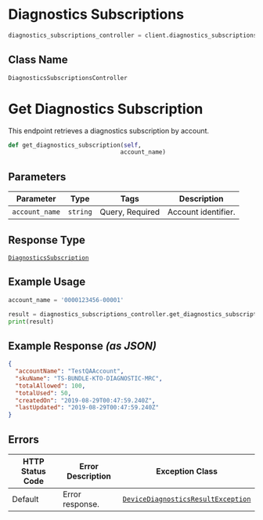 # Diagnostics Subscriptions

```python
diagnostics_subscriptions_controller = client.diagnostics_subscriptions
```

## Class Name

`DiagnosticsSubscriptionsController`


# Get Diagnostics Subscription

This endpoint retrieves a diagnostics subscription by account.

```python
def get_diagnostics_subscription(self,
                                account_name)
```

## Parameters

| Parameter | Type | Tags | Description |
|  --- | --- | --- | --- |
| `account_name` | `string` | Query, Required | Account identifier. |

## Response Type

[`DiagnosticsSubscription`](../../doc/models/diagnostics-subscription.md)

## Example Usage

```python
account_name = '0000123456-00001'

result = diagnostics_subscriptions_controller.get_diagnostics_subscription(account_name)
print(result)
```

## Example Response *(as JSON)*

```json
{
  "accountName": "TestQAAccount",
  "skuName": "TS-BUNDLE-KTO-DIAGNOSTIC-MRC",
  "totalAllowed": 100,
  "totalUsed": 50,
  "createdOn": "2019-08-29T00:47:59.240Z",
  "lastUpdated": "2019-08-29T00:47:59.240Z"
}
```

## Errors

| HTTP Status Code | Error Description | Exception Class |
|  --- | --- | --- |
| Default | Error response. | [`DeviceDiagnosticsResultException`](../../doc/models/device-diagnostics-result-exception.md) |

